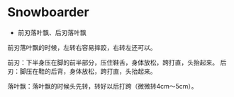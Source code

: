 # Snowboarder

- 前刃落叶飘、后刃落叶飘

前刃落叶飘的时候，左转右容易摔跤，右转左还可以。

前刃：下半身压在脚的前半部分，压住鞋舌，身体放松，跨打直，头抬起来。
后刃：脚压在鞋的后背，身体放松，跨打直，头抬起来。

落叶飘：落叶飘的时候头先转，转好以后打跨（微微转4cm～5cm）。
